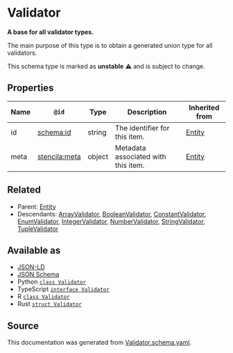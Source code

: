 # Validator

**A base for all validator types.**

The main purpose of this type is to obtain a generated union type for all validators.

This schema type is marked as **unstable** ⚠️ and is subject to change.

## Properties

| Name | `@id`                                                 | Type   | Description                         | Inherited from      |
| ---- | ----------------------------------------------------- | ------ | ----------------------------------- | ------------------- |
| id   | [schema:id](https://schema.org/id)                    | string | The identifier for this item.       | [Entity](Entity.md) |
| meta | [stencila:meta](https://schema.stenci.la/meta.jsonld) | object | Metadata associated with this item. | [Entity](Entity.md) |

## Related

- Parent: [Entity](Entity.md)
- Descendants: [ArrayValidator](ArrayValidator.md), [BooleanValidator](BooleanValidator.md), [ConstantValidator](ConstantValidator.md), [EnumValidator](EnumValidator.md), [IntegerValidator](IntegerValidator.md), [NumberValidator](NumberValidator.md), [StringValidator](StringValidator.md), [TupleValidator](TupleValidator.md)

## Available as

- [JSON-LD](https://schema.stenci.la/Validator.jsonld)
- [JSON Schema](https://schema.stenci.la/v1/Validator.schema.json)
- Python [`class Validator`](https://stencila.github.io/schema/python/docs/types.html#schema.types.Validator)
- TypeScript [`interface Validator`](https://stencila.github.io/schema/ts/docs/interfaces/validator.html)
- R [`class Validator`](https://cran.r-project.org/web/packages/stencilaschema/stencilaschema.pdf)
- Rust [`struct Validator`](https://docs.rs/stencila-schema/latest/stencila_schema/struct.Validator.html)

## Source

This documentation was generated from [Validator.schema.yaml](https://github.com/stencila/stencila/blob/master/schema/schema/Validator.schema.yaml).
